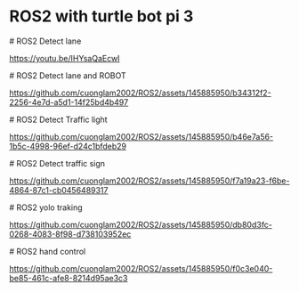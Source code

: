 

# ROS2 with turtle bot pi 3
 
﻿# ROS2 Detect lane

https://youtu.be/IHYsaQaEcwI

﻿# ROS2 Detect lane and ROBOT

https://github.com/cuonglam2002/ROS2/assets/145885950/b34312f2-2256-4e7d-a5d1-14f25bd4b497

 ﻿# ROS2 Detect Traffic light

https://github.com/cuonglam2002/ROS2/assets/145885950/b46e7a56-1b5c-4998-96ef-d24c1bfdeb29

 ﻿# ROS2 Detect traffic sign

https://github.com/cuonglam2002/ROS2/assets/145885950/f7a19a23-f6be-4864-87c1-cb0456489317

 ﻿# ROS2 yolo traking

https://github.com/cuonglam2002/ROS2/assets/145885950/db80d3fc-0268-4083-8f98-d738103952ec

﻿# ROS2 hand control
 
https://github.com/cuonglam2002/ROS2/assets/145885950/f0c3e040-be85-461c-afe8-8214d95ae3c3



  
